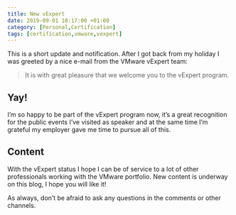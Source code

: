 ```yaml
---
title: New vExpert
date: 2019-09-01 10:17:00 +01:00
category: [Personal,Certification]
tags: [certification,vmware,vexpert]
---
```


This is a short update and notification. After I got back from my holiday I was greeted by a nice e-mail from the VMware vExpert team:

> It is with great pleasure that we welcome you to the vExpert program.

## Yay!
I’m so happy to be part of the vExpert program now, it’s a great recognition for the public events I’ve visited as speaker and at the same time I’m grateful my employer gave me time to pursue all of this.

## Content
With the vExpert status I hope I can be of service to a lot of other professionals working with the VMware portfolio. New content is underway on this blog, I hope you will like it!

As always, don’t be afraid to ask any questions in the comments or other channels.